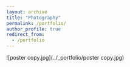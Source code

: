 ```yaml
---
layout: archive
title: "Photography"
permalink: /portfolio/
author_profile: true
redirect_from:
  - /portfolio
---
```


![poster copy.jpg](../_portfolio/poster copy.jpg)